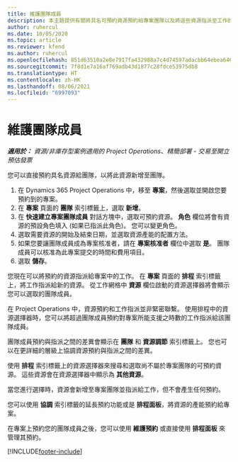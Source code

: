 ```yaml
---
title: 維護團隊成員
description: 本主題提供有關將具名可預約資源預約給專案團隊以及將這些資源指派至工作的資訊。
author: ruhercul
ms.date: 10/05/2020
ms.topic: article
ms.reviewer: kfend
ms.author: ruhercul
ms.openlocfilehash: 851d63510a2e8e7917fa432988a7c4d74597adacbb64ebea646f23f958e3e131
ms.sourcegitcommit: 7f8d1e7a16af769adb43d1877c28fdce53975db8
ms.translationtype: HT
ms.contentlocale: zh-HK
ms.lasthandoff: 08/06/2021
ms.locfileid: "6997093"
---
```

# <a name="maintain-team-members"></a>維護團隊成員

_**適用於：** 資源/非庫存型案例適用的 Project Operations、精簡部署 - 交易至開立預估發票_

您可以直接預約具名資源給團隊，以將此資源新增至團隊。

1. 在 Dynamics 365 Project Operations 中，移至 **專案**，然後選取並開啟您要預約到的專案。
2. 在 **專案** 頁面的 **團隊** 索引標籤上，選取 **新增**。 
3. 在 **快速建立專案團隊成員** 對話方塊中，選取可預約資源。 **角色** 欄位將會有資源的預設角色填入 (如果已指派此角色)。 您可以變更角色。 
4. 選取需要資源的開始及結束日期，並選取資源產能的配置方法。 
5. 如果您要讓團隊成員成為專案核准者，請在 **專案核准者** 欄位中選取 **是**。 團隊成員可以核准為此專案提交的時間和費用項目。 
6. 選取 **儲存**。

您現在可以將預約的資源指派給專案中的工作。 在 **專案** 頁面的 **排程** 索引標籤上，將工作指派給新的資源。 從工作網格中 **資源** 欄位啟動的資源選擇器將會顯示您可以選取的團隊成員。


在 Project Operations 中，資源預約和工作指派並非緊密聯繫。 使用排程中的資源選擇器時，您可以將超過團隊成員預約對專案所能支援之時數的工作指派給該團隊成員。

團隊成員預約與指派之間的差異會顯示在 **團隊** 和 **資源調節** 索引標籤上。 您也可以在更詳細的層級上協調資源預約與指派之間的差異。

使用 **排程** 索引標籤上的資源選擇器來搜尋和選取尚不屬於專案團隊的可預約資源。 這些資源會在資源選擇器中顯示為 **其他資源**。

當您進行選擇時，資源會新增至專案團隊並指派給工作，但不會產生任何預約。

您可以使用 **協調** 索引標籤的延長預約功能或是 **排程面板**，將資源的產能預約給專案。

在專案上預約您的團隊成員之後，您可以使用 **維護預約** 或直接使用 **排程面板** 來管理其預約。


[!INCLUDE[footer-include](../includes/footer-banner.md)]